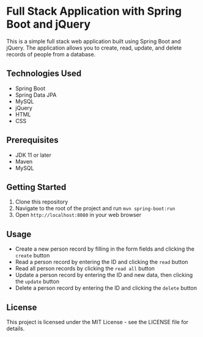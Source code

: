 # Full Stack Application with Spring Boot and jQuery

This is a simple full stack web application built using Spring Boot and jQuery. The application allows you to create, read, update, and delete records of people from a database. 

## Technologies Used
- Spring Boot
- Spring Data JPA
- MySQL
- jQuery
- HTML
- CSS

## Prerequisites
- JDK 11 or later
- Maven
- MySQL

## Getting Started
1. Clone this repository
2. Navigate to the root of the project and run `mvn spring-boot:run`
5. Open `http://localhost:8080` in your web browser

## Usage
- Create a new person record by filling in the form fields and clicking the `create` button
- Read a person record by entering the ID and clicking the `read` button
- Read all person records by clicking the `read all` button
- Update a person record by entering the ID and new data, then clicking the `update` button
- Delete a person record by entering the ID and clicking the `delete` button

## License
This project is licensed under the MIT License - see the LICENSE file for details.
